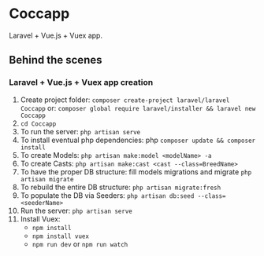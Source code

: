 # Coccapp
Laravel + Vue.js + Vuex app.

## Behind the scenes
### Laravel + Vue.js + Vuex app creation
1. Create project folder: ```composer create-project laravel/laravel Coccapp```
or: ```composer global require laravel/installer && laravel new Coccapp```
2. ```cd Coccapp```
3. To run the server: ```php artisan serve```
4. To install eventual php dependencies: php ```composer update && composer install```
5. To create Models: ```php artisan make:model <modelName> -a```
5. To create Casts: ```php artisan make:cast <cast --class=BreedName>```
6. To have the proper DB structure: fill models migrations and migrate ```php artisan migrate```
7. To rebuild the entire DB structure: ```php artisan migrate:fresh```
8. To populate the DB via Seeders: ```php artisan db:seed --class=<seederName>```
9. Run the server: ```php artisan serve```
10. Install Vuex:
     - ```npm install```
     - ```npm install vuex```
     - ```npm run dev``` or ```npm run watch```
     

